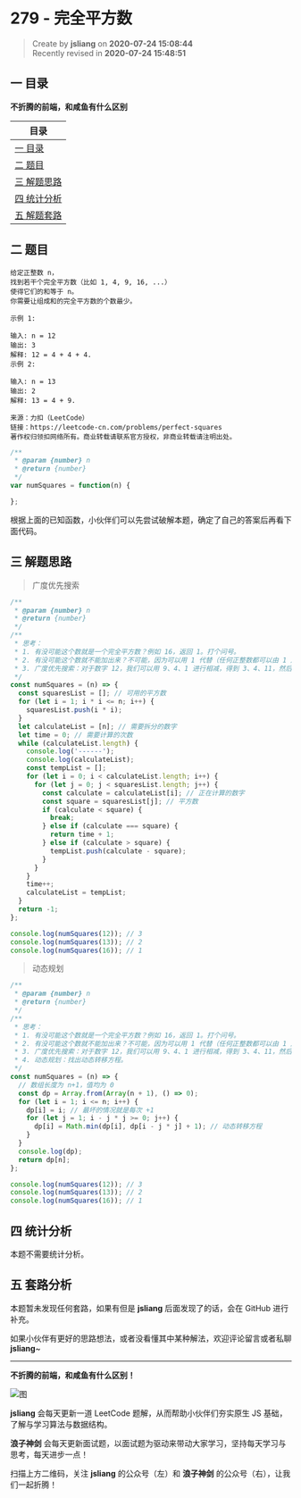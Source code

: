 279 - 完全平方数
===

> Create by **jsliang** on **2020-07-24 15:08:44**  
> Recently revised in **2020-07-24 15:48:51**  

## 一 目录

**不折腾的前端，和咸鱼有什么区别**

| 目录 |
| --- |
| [一 目录](#chapter-one) |
| [二 题目](#chapter-two) |
| [三 解题思路](#chapter-three) |
| [四 统计分析](#chapter-four) |
| [五 解题套路](#chapter-five) |

## 二 题目



```
给定正整数 n，
找到若干个完全平方数（比如 1, 4, 9, 16, ...）
使得它们的和等于 n。
你需要让组成和的完全平方数的个数最少。

示例 1:

输入: n = 12
输出: 3 
解释: 12 = 4 + 4 + 4.
示例 2:

输入: n = 13
输出: 2
解释: 13 = 4 + 9.

来源：力扣（LeetCode）
链接：https://leetcode-cn.com/problems/perfect-squares
著作权归领扣网络所有。商业转载请联系官方授权，非商业转载请注明出处。
```

```js
/**
 * @param {number} n
 * @return {number}
 */
var numSquares = function(n) {

};
```

根据上面的已知函数，小伙伴们可以先尝试破解本题，确定了自己的答案后再看下面代码。

## 三 解题思路



> 广度优先搜索

```js
/**
 * @param {number} n
 * @return {number}
 */
/**
 * 思考：
 * 1. 有没可能这个数就是一个完全平方数？例如 16，返回 1。打个问号。
 * 2. 有没可能这个数就不能加出来？不可能，因为可以用 1 代替（任何正整数都可以由 1 加出来）。打个句号。
 * 3. 广度优先搜索：对于数字 12，我们可以用 9、4、1 进行相减，得到 3、4、11，然后每个数分别再减去 9、4、1（只减去比它小的平方数）。
 */
const numSquares = (n) => {
  const squaresList = []; // 可用的平方数
  for (let i = 1; i * i <= n; i++) {
    squaresList.push(i * i);
  }
  let calculateList = [n]; // 需要拆分的数字
  let time = 0; // 需要计算的次数
  while (calculateList.length) {
    console.log('------');
    console.log(calculateList);
    const tempList = [];
    for (let i = 0; i < calculateList.length; i++) {
      for (let j = 0; j < squaresList.length; j++) {
        const calculate = calculateList[i]; // 正在计算的数字
        const square = squaresList[j]; // 平方数
        if (calculate < square) {
          break;
        } else if (calculate === square) {
          return time + 1;
        } else if (calculate > square) {
          tempList.push(calculate - square);
        }
      }
    }
    time++;
    calculateList = tempList;
  }
  return -1;
};

console.log(numSquares(12)); // 3
console.log(numSquares(13)); // 2
console.log(numSquares(16)); // 1
```

> 动态规划

```js
/**
 * @param {number} n
 * @return {number}
 */
/**
 * 思考：
 * 1. 有没可能这个数就是一个完全平方数？例如 16，返回 1。打个问号。
 * 2. 有没可能这个数就不能加出来？不可能，因为可以用 1 代替（任何正整数都可以由 1 加出来）。打个句号。
 * 3. 广度优先搜索：对于数字 12，我们可以用 9、4、1 进行相减，得到 3、4、11，然后每个数分别再减去 9、4、1（只减去比它小的平方数）。
 * 4. 动态规划：找出动态转移方程。
 */
const numSquares = (n) => {
  // 数组长度为 n+1，值均为 0
  const dp = Array.from(Array(n + 1), () => 0);
  for (let i = 1; i <= n; i++) {
    dp[i] = i; // 最坏的情况就是每次 +1
    for (let j = 1; i - j * j >= 0; j++) { 
      dp[i] = Math.min(dp[i], dp[i - j * j] + 1); // 动态转移方程
    }
  }
  console.log(dp);
  return dp[n];
};

console.log(numSquares(12)); // 3
console.log(numSquares(13)); // 2
console.log(numSquares(16)); // 1
```

## 四 统计分析



本题不需要统计分析。

## 五 套路分析



本题暂未发现任何套路，如果有但是 **jsliang** 后面发现了的话，会在 GitHub 进行补充。

如果小伙伴有更好的思路想法，或者没看懂其中某种解法，欢迎评论留言或者私聊 **jsliang**~

---

**不折腾的前端，和咸鱼有什么区别！**

![图](https://github.com/LiangJunrong/document-library/blob/master/public-repertory/img/z-index-small.png?raw=true)

**jsliang** 会每天更新一道 LeetCode 题解，从而帮助小伙伴们夯实原生 JS 基础，了解与学习算法与数据结构。

**浪子神剑** 会每天更新面试题，以面试题为驱动来带动大家学习，坚持每天学习与思考，每天进步一点！

扫描上方二维码，关注 **jsliang** 的公众号（左）和 **浪子神剑** 的公众号（右），让我们一起折腾！


